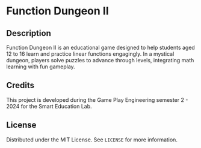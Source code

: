 # Function Dungeon II

## Description
Function Dungeon II is an educational game designed to help students aged 12 to 16 learn and practice linear functions engagingly. In a mystical dungeon, players solve puzzles to advance through levels, integrating math learning with fun gameplay.

## Credits
This project is developed during the Game Play Engineering semester 2 - 2024 for the Smart Education Lab.

## License
Distributed under the MIT License. See `LICENSE` for more information.
